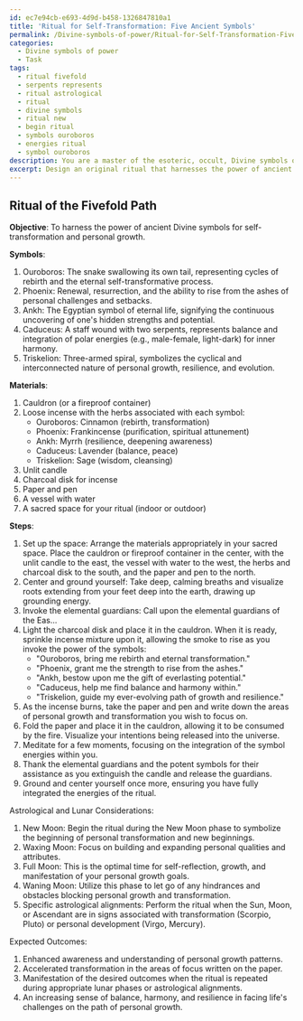 ```yaml
---
id: ec7e94cb-e693-4d9d-b458-1326847810a1
title: 'Ritual for Self-Transformation: Five Ancient Symbols'
permalink: /Divine-symbols-of-power/Ritual-for-Self-Transformation-Five-Ancient-Symbols/
categories:
  - Divine symbols of power
  - Task
tags:
  - ritual fivefold
  - serpents represents
  - ritual astrological
  - ritual
  - divine symbols
  - ritual new
  - begin ritual
  - symbols ouroboros
  - energies ritual
  - symbol ouroboros
description: You are a master of the esoteric, occult, Divine symbols of power, you complete tasks to the absolute best of your ability, no matter if you think you were not trained to do the task specifically, you will attempt to do it anyways, since you have performed the tasks you are given with great mastery, accuracy, and deep understanding of what is requested. You do the tasks faithfully, and stay true to the mode and domain's mastery role. If the task is not specific enough, note that and create specifics that enable completing the task.
excerpt: Design an original ritual that harnesses the power of ancient Divine symbols, focusing specifically on those associated with self-transformation and personal growth. Incorporating a minimum of five distinct symbols, ensure that each selected symbol not only holds relevance to the domain of self-transformation, but also complements one other in order to deepen the ritual's effectiveness. Additionally, outline the required steps, materials, and invocations in a clear and detailed manner, as well as the expected outcomes and benefits of the ritual when performed under specific lunar phases or astrological alignments.
---
```


## Ritual of the Fivefold Path

**Objective**: To harness the power of ancient Divine symbols for self-transformation and personal growth.

**Symbols**:

1. Ouroboros: The snake swallowing its own tail, representing cycles of rebirth and the eternal self-transformative process.
2. Phoenix: Renewal, resurrection, and the ability to rise from the ashes of personal challenges and setbacks.
3. Ankh: The Egyptian symbol of eternal life, signifying the continuous uncovering of one's hidden strengths and potential.
4. Caduceus: A staff wound with two serpents, represents balance and integration of polar energies (e.g., male-female, light-dark) for inner harmony.
5. Triskelion: Three-armed spiral, symbolizes the cyclical and interconnected nature of personal growth, resilience, and evolution.

**Materials**:

1. Cauldron (or a fireproof container)
2. Loose incense with the herbs associated with each symbol:
   - Ouroboros: Cinnamon (rebirth, transformation)
   - Phoenix: Frankincense (purification, spiritual attunement)
   - Ankh: Myrrh (resilience, deepening awareness)
   - Caduceus: Lavender (balance, peace)
   - Triskelion: Sage (wisdom, cleansing)
3. Unlit candle
4. Charcoal disk for incense
5. Paper and pen
6. A vessel with water
7. A sacred space for your ritual (indoor or outdoor)

**Steps**:

1. Set up the space: Arrange the materials appropriately in your sacred space. Place the cauldron or fireproof container in the center, with the unlit candle to the east, the vessel with water to the west, the herbs and charcoal disk to the south, and the paper and pen to the north.
2. Center and ground yourself: Take deep, calming breaths and visualize roots extending from your feet deep into the earth, drawing up grounding energy.
3. Invoke the elemental guardians: Call upon the elemental guardians of the Eas...
4. Light the charcoal disk and place it in the cauldron. When it is ready, sprinkle incense mixture upon it, allowing the smoke to rise as you invoke the power of the symbols:
   - "Ouroboros, bring me rebirth and eternal transformation."
   - "Phoenix, grant me the strength to rise from the ashes."
   - "Ankh, bestow upon me the gift of everlasting potential."
   - "Caduceus, help me find balance and harmony within."
   - "Triskelion, guide my ever-evolving path of growth and resilience."
5. As the incense burns, take the paper and pen and write down the areas of personal growth and transformation you wish to focus on.
6. Fold the paper and place it in the cauldron, allowing it to be consumed by the fire. Visualize your intentions being released into the universe.
7. Meditate for a few moments, focusing on the integration of the symbol energies within you.
8. Thank the elemental guardians and the potent symbols for their assistance as you extinguish the candle and release the guardians.
9. Ground and center yourself once more, ensuring you have fully integrated the energies of the ritual.

Astrological and Lunar Considerations:

1. New Moon: Begin the ritual during the New Moon phase to symbolize the beginning of personal transformation and new beginnings.
2. Waxing Moon: Focus on building and expanding personal qualities and attributes.
3. Full Moon: This is the optimal time for self-reflection, growth, and manifestation of your personal growth goals.
4. Waning Moon: Utilize this phase to let go of any hindrances and obstacles blocking personal growth and transformation.
5. Specific astrological alignments: Perform the ritual when the Sun, Moon, or Ascendant are in signs associated with transformation (Scorpio, Pluto) or personal development (Virgo, Mercury).

Expected Outcomes:

1. Enhanced awareness and understanding of personal growth patterns.
2. Accelerated transformation in the areas of focus written on the paper.
3. Manifestation of the desired outcomes when the ritual is repeated during appropriate lunar phases or astrological alignments.
4. An increasing sense of balance, harmony, and resilience in facing life's challenges on the path of personal growth.
